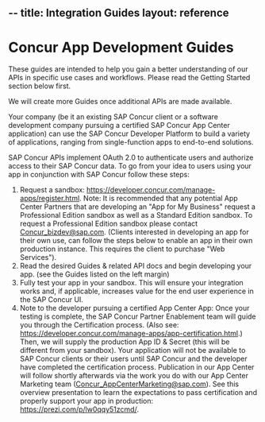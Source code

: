 --
title: Integration Guides
layout: reference
---

# Concur App Development Guides

These guides are intended to help you gain a better understanding of our APIs in specific use cases and workflows. Please read the Getting Started section below first.  

We will create more Guides once additional APIs are made available.

Your company (be it an existing SAP Concur client or a software development company pursuing a certified SAP Concur App Center application) can use the SAP Concur Developer Platform to build a variety of applications, ranging from single-function apps to end-to-end solutions.  

SAP Concur APIs implement OAuth 2.0 to authenticate users and authorize access to their SAP Concur data. To go from your idea to users using your app in conjunction with SAP Concur follow these steps:

1. Request a sandbox: https://developer.concur.com/manage-apps/register.html. Note: It is recommended that any potential App Center Partners that are developing an "App for My Business" request a Professional Edition sandbox as well as a Standard Edition sandbox. To request a Professional Edition sandbox please contact Concur_bizdev@sap.com. (Clients interested in developing an app for their own use, can follow the steps below to enable an app in their own production instance. This requires the client to purchase "Web Services").
2. Read the desired Guides & related API docs and begin developing your app. (see the Guides listed on the left margin)
3. Fully test your app in your sandbox.  This will ensure your integration works and, if applicable, increases value for the end user experience in the SAP Concur UI.
4. Note to the developer pursuing a certified App Center App: Once your testing is complete, the SAP Concur Partner Enablement team will guide you through the Certification process. (Also see: <https://developer.concur.com/manage-apps/app-certification.html>.)  Then, we will supply the production App ID & Secret (this will be different from your sandbox). Your application will not be available to SAP Concur clients or their users until SAP Concur and the developer have completed the certification process.  Publication in our App Center will follow shortly afterwards via the work you do with our App Center Marketing team (Concur_AppCenterMarketing@sap.com). See this overview presentation to learn the expectations to pass certification and properly support your app in production: <https://prezi.com/p/lw0qqy51zcmd/>.
